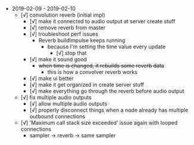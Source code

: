 - 2019-02-09 - 2019-02-10
	- [√] convolution reverb (initial impl)
		- [√] make it connected to audio output at server create stuff
		- [√] remove reverb from master
		- [√] troubleshoot perf issues
			- Reverb buildImpulse keeps running
				- because I'm setting the time value every update
					- [√] stop that
		- [√] make it sound good
			- ~~when time is changed, it rebuilds some reverb data~~
				- this is how a convolver reverb works
		- [√] make ui better
		- [√] make it get organized in create server stuff
		- [√] make everything go through the reverb before audio output
	- [√] fix multiple audio outputs
		- [√] allow multiple audio outputs
		- [√] properly disconnect things when a node already has multiple outbound connections
	- [√] 'Maximum call stack size exceeded' issue again with looped connections
		- sampler -> reverb -> same sampler
